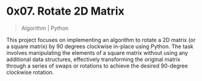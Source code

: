 0x07. Rotate 2D Matrix
===================================

> Algorithm | Python

This project focuses on implementing an algorithm to rotate a 2D matrix (or a square matrix) by 90 degrees clockwise in-place using Python. The task involves manipulating the elements of a square matrix without using any additional data structures, effectively transforming the original matrix through a series of swaps or rotations to achieve the desired 90-degree clockwise rotation.